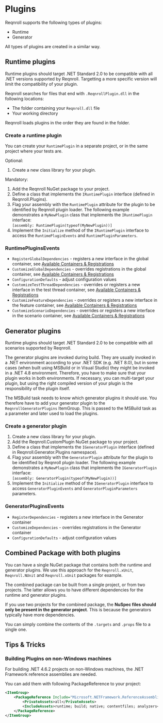 # Plugins

Reqnroll supports the following types of plugins:

* Runtime
* Generator

All types of plugins are created in a similar way.

## Runtime plugins

Runtime plugins should target .NET Standard 2.0 to be compatible with all .NET versions supported 
by Reqnroll. Targetting a more specific version will limit the compatibility of your plugin.

Reqnroll searches for files that end with `.ReqnrollPlugin.dll` in the following locations:

* The folder containing your `Reqnroll.dll` file
* Your working directory

Reqnroll loads plugins in the order they are found in the folder.

### Create a runtime plugin

You can create your `RuntimePlugin` in a separate project, or in the same project where your tests are.

Optional:

1. Create a new class library for your plugin.

Mandatory:

1. Add the Reqnroll NuGet package to your project.
1. Define a class that implements the `IRuntimePlugin` interface (defined in Reqnroll.Plugins).
1. Flag your assembly with the `RuntimePlugin` attribute for the plugin to be identified by Reqnroll plugin loader. The following example demonstrates a `MyNewPlugin` class that implements the `IRuntimePlugin` interface:  
  `[assembly: RuntimePlugin(typeof(MyNewPlugin))]`
1. Implement the `Initialize` method of the `IRuntimePlugin` interface to access the `RuntimePluginEvents` and `RuntimePluginParameters`.

### RuntimePluginsEvents

* `RegisterGlobalDependencies` - registers a new interface in the global container, see [Available Containers & Registrations](available-containers.md#global-container)
* `CustomizeGlobalDependencies` - overrides registrations in the global container, see [Available Containers & Registrations](available-containers.md#global-container)
* `ConfigurationDefaults` - adjust configuration values
* `CustomizeTestThreadDependencies` - overrides or registers a new interface in the test thread container, see [Available Containers & Registrations](available-containers.md#test-thread-container)
* `CustomizeFeatureDependencies` - overrides or registers a new interface in the feature container, see [Available Containers & Registrations](available-containers.md#feature-container)
* `CustomizeScenarioDependencies` - overrides or registers a new interface in the scenario container, see [Available Containers & Registrations](available-containers.md#scenario-container)

## Generator plugins

Runtime plugins should target .NET Standard 2.0 to be compatible with all scenarios supported by 
Reqnroll. 

The generator plugins are invoked during build. They are usually invoked in a .NET environment 
according to your .NET SDK (e.g. .NET 8.0), but in some cases (when built using MSBuild or in Visual Studio) 
they might be invoked in a .NET 4.8 environment. Therefore, you have to make sure that your plugin
works in both environments. If necessary, you can multi-target your plugin, but using the right compiled
version of your plugin is the responsibility of the plugin itself.

The MSBuild task needs to know which generator plugins it should use. You therefore have to add your generator plugin to the `ReqnrollGeneratorPlugins` ItemGroup.
This is passed to the MSBuild task as a parameter and later used to load the plugins.

### Create a generator plugin

1. Create a new class library for your plugin.
1. Add the Reqnroll.CustomPlugin NuGet package to your project.
1. Define a class that implements the `IGeneratorPlugin` interface (defined in Reqnroll.Generator.Plugins namespace).
1. Flag your assembly with the `GeneratorPlugin` attribute for the plugin to be identified by Reqnroll plugin loader. The following example demonstrates a `MyNewPlugin` class that implements the `IGeneratorPlugin` interface:  
  `[assembly: GeneratorPlugin(typeof(MyNewPlugin))]`
1. Implement the `Initialize` method of the `IGeneratorPlugin` interface to access `GeneratorPluginEvents` and `GeneratorPluginParameters` parameters.

### GeneratorPluginsEvents

* `RegisterDependencies` - registers a new interface in the Generator container
* `CustomizeDependencies` - overrides registrations in the Generator container
* `ConfigurationDefaults` - adjust configuration values

## Combined Package with both plugins

You can have a single NuGet package that contains both the runtime and generator plugins. 
We use this approach for the `Reqnroll.xUnit`, `Reqnroll.NUnit` and `Reqnroll.xUnit` packages
for example.

The combined package can be built from a single project, or from two projects. The latter 
allows you to have different dependencies for the runtime and generator plugins.

If you use two projects for the combined package, the **NuSpec files should only be present 
in the generator project**. This is because the generators typically have more dependencies.

You can simply combine the contents of the `.targets` and `.props` file to a single one.

## Tips & Tricks

### Building Plugins on non-Windows machines

For building .NET 4.6.2 projects on non-Windows machines, the .NET Framework reference assemblies are needed.

You can add them with following PackageReference to your project:

```xml
<ItemGroup>
    <PackageReference Include="Microsoft.NETFramework.ReferenceAssemblies" Version="1.0.0">
        <PrivateAssets>all</PrivateAssets>
        <IncludeAssets>runtime; build; native; contentfiles; analyzers</IncludeAssets>
    </PackageReference>
</ItemGroup>
```
